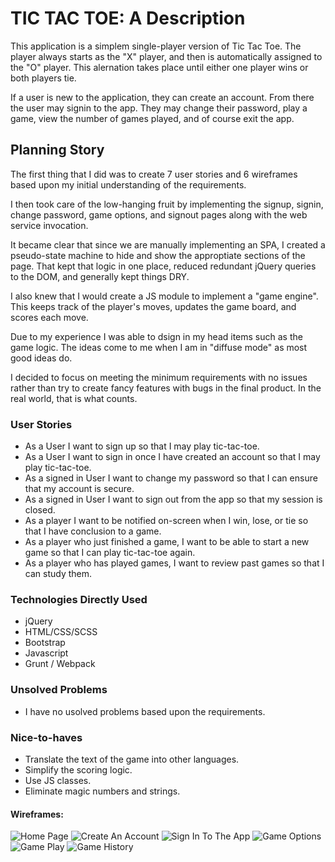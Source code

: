 # TIC TAC TOE: A Description

This application is a simplem single-player version of Tic Tac Toe. The player always
starts as the "X" player, and then is automatically assigned to the "O" player. This
alernation takes place until either one player wins or both players tie.

If a user is new to the application, they can create an account. From there the user
may signin to the app. They may change their password, play a game, view the number
of games played, and of course exit the app.



## Planning Story
The first thing that I did was to create 7 user stories and 6 wireframes based upon my
initial understanding of the requirements. 

I then took care of the low-hanging fruit by implementing the signup, signin, change password,
game options, and signout pages along with the web service invocation.

It became clear that since we are manually implementing an SPA, I created a pseudo-state
machine to hide and show the approptiate sections of the page. That kept that logic in one place,
reduced redundant jQuery queries to the DOM, and generally kept things DRY.

I also knew that I would create a JS module to implement a "game engine". This keeps track
of the player's moves, updates the game board, and scores each move.

Due to my experience I was able to dsign in my head items such as the game logic. The ideas
come to me when I am in "diffuse mode" as most good ideas do.

I decided to focus on meeting the minimum requirements with no issues rather than try to
create fancy features with bugs in the final product. In the real world, that is what counts.

### User Stories

- As a User I want to sign up so that I may play tic-tac-toe.
- As a User I want to sign in once I have created an account so that I may play tic-tac-toe.
- As a signed in User I want to change my password so that I can ensure that my account is secure.
- As a signed in User I want to sign out from the app so that my session is closed.
- As a player I want to be notified on-screen when I win, lose, or tie so that I have conclusion to a game.
- As a player who just finished a game, I want to be able to start a new game so that I can play tic-tac-toe
    again.
- As a player who has played games, I want to review past games so that I can study them.    


### Technologies Directly Used

- jQuery
- HTML/CSS/SCSS
- Bootstrap
- Javascript
- Grunt / Webpack


### Unsolved Problems

- I have no usolved problems based upon the requirements.

### Nice-to-haves
- Translate the text of the game into other languages.
- Simplify the scoring logic.
- Use JS classes.
- Eliminate magic numbers and strings.

#### Wireframes:
![Home Page](./scott-design/Wireframes/1-Tic-Tac_Toe-Signup-Signin.png)
![Create An Account](./scott-design/Wireframes/2-Tic-Tac_Toe-Create-Account.png)
![Sign In To The App](./scott-design/Wireframes/3-Tic-Tac_Toe-Signin-To-Existing-Account.png)
![Game Options](./scott-design/Wireframes/4-Tic-Tac_Toe-Game-Options.png)
![Game Play](./scott-design/Wireframes/5-Tic-Tac_Toe-Game-Play.png)
![Game History](./scott-design/Wireframes/6-Tic-Tac_Toe-Game-History.png)
